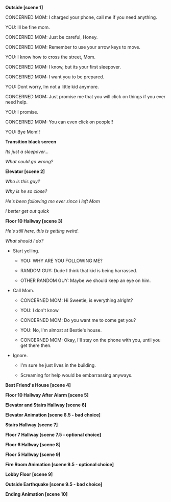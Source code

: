 **Outside [scene 1]**

CONCERNED MOM: I charged your phone, call me if you need anything.

YOU: Ill be fine mom.

CONCERNED MOM: Just be careful, Honey.

CONCERNED MOM: Remember to use your arrow keys to move.

YOU: I know how to cross the street, Mom.

CONCERNED MOM: I know, but its your first sleepover.

CONCERNED MOM: I want you to be prepared.

YOU: Dont worry, Im not a little kid anymore.

CONCERNED MOM: Just promise me that you will click on things if you ever need help.

YOU: I promise.

CONCERNED MOM: You can even click on people!!

YOU: Bye Mom!!

**Transition black screen**

*Its just a sleepover...*

*What could go wrong?*

**Elevator [scene 2]**

*Who is this guy?*

*Why is he so close?* 

*He's been following me ever since I left Mom* 

*I better get out quick*

**Floor 10 Hallway [scene 3]**

*He's still here, this is getting weird.* 

*What should I do?* 

- Start yelling. 

  - YOU: WHY ARE YOU FOLLOWING ME?

  - RANDOM GUY: Dude I think that kid is being harrassed.

  - OTHER RANDOM GUY: Maybe we should keep an eye on him.

- Call Mom. 

  - CONCERNED MOM: Hi Sweetie, is everything alright?

  - YOU: I don't know

  - CONCERNED MOM: Do you want me to come get you?

  - YOU: No, I'm almost at Bestie's house.

  - CONCERNED MOM: Okay, I'll stay on the phone with you, until you get there then.

- Ignore.

  - I'm sure he just lives in the building.

  - Screaming for help would be embarrassing anyways.

**Best Friend's House [scene 4]**

**Floor 10 Hallway After Alarm [scene 5]**

**Elevator and Stairs Hallway [scene 6]**

**Elevator Animation [scene 6.5 - bad choice]**

**Stairs Hallway [scene 7]**

**Floor 7 Hallway [scene 7.5 - optional choice]**

**Floor 6 Hallway [scene 8]**

**Floor 5 Hallway [scene 9]**

**Fire Room Animation [scene 9.5 - optional choice]**

**Lobby Floor [scene 9]**

**Outside Earthquake [scene 9.5 - bad choice]**

**Ending Animation [scene 10]**



